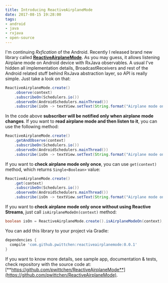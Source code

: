 ```yaml
---
title: Introducing ReactiveAirplaneMode
date: 2017-08-15 19:28:00
tags:
- android
- java
- rxjava
- open-source
---
```


I'm continuing _Rxfication_ of the Android. Recently I released brand new library called [**ReactiveAirplaneMode**](https://github.com/pwittchen/ReactiveAirplaneMode). As you may guess, it allows listening Airplane mode on Android device with RxJava observables. A usual I've hidden all implementation details, BroadcastReceivers and rest of the Android related stuff behind RxJava abstraction layer, so API is really simple. Just take a look on that:

```java
ReactiveAirplaneMode.create()
    .observe(context)
    .subscribeOn(Schedulers.io())
    .observeOn(AndroidSchedulers.mainThread())
    .subscribe(isOn -> textView.setText(String.format("Airplane mode on: %s", isOn.toString())));
```

In the code above **subscriber will be notified only when airplane mode changes**. If you want to **read airplane mode and then listen to it**, you can use the following method:

```java
ReactiveAirplaneMode.create()
    .getAndObserve(context)
    .subscribeOn(Schedulers.io())
    .observeOn(AndroidSchedulers.mainThread())
    .subscribe(isOn -> textView.setText(String.format("Airplane mode on: %s", isOn.toString())));
```

If you want to **check airplane mode only once**, 
you can use `get(context)` method, which returns `Single<Boolean>` value:

```java
ReactiveAirplaneMode.create()
    .get(context)
    .subscribeOn(Schedulers.io())
    .observeOn(AndroidSchedulers.mainThread())
    .subscribe(isOn -> textView.setText(String.format("Airplane mode on: %s", isOn.toString())));
```

If you want to **check airplane mode only once without using Reactive Streams**, just call `isAirplaneModeOn(context)` method:

```java
boolean isOn = ReactiveAirplaneMode.create().isAirplaneModeOn(context);
```

You can add this library to your project via Gradle:

```gradle
dependencies {
  compile 'com.github.pwittchen:reactiveairplanemode:0.0.1'
}
```

If you want to know more details, see sample app, documentation & tests, check repository with the source code at: [**https://github.com/pwittchen/ReactiveAirplaneMode**](https://github.com/pwittchen/ReactiveAirplaneMode).